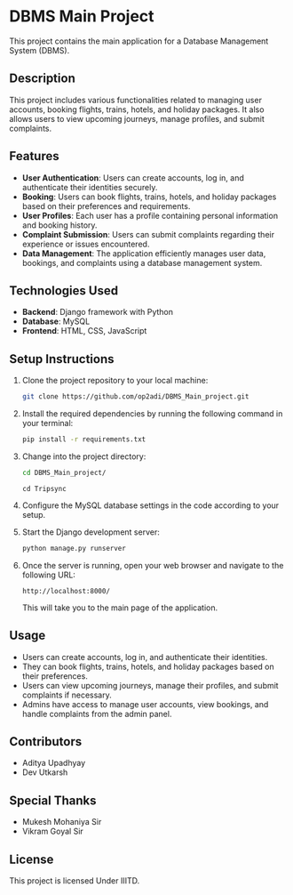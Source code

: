 # DBMS Main Project

This project contains the main application for a Database Management System (DBMS).

## Description

This project includes various functionalities related to managing user accounts, booking flights, trains, hotels, and holiday packages. It also allows users to view upcoming journeys, manage profiles, and submit complaints.

## Features

- **User Authentication**: Users can create accounts, log in, and authenticate their identities securely.
- **Booking**: Users can book flights, trains, hotels, and holiday packages based on their preferences and requirements.
- **User Profiles**: Each user has a profile containing personal information and booking history.
- **Complaint Submission**: Users can submit complaints regarding their experience or issues encountered.
- **Data Management**: The application efficiently manages user data, bookings, and complaints using a database management system.

## Technologies Used

- **Backend**: Django framework with Python
- **Database**: MySQL
- **Frontend**: HTML, CSS, JavaScript

## Setup Instructions
1. Clone the project repository to your local machine:

    ```bash
    git clone https://github.com/op2adi/DBMS_Main_project.git
    ```

    
2. Install the required dependencies by running the following command in your terminal:

    ```bash
    pip install -r requirements.txt
    ```

3. Change into the project directory:

    ```bash
    cd DBMS_Main_project/
    ```
    ```
    cd Tripsync
    ```

4. Configure the MySQL database settings in the code according to your setup.


5. Start the Django development server:

    ```bash
    python manage.py runserver
    ```

6. Once the server is running, open your web browser and navigate to the following URL:

    ```
    http://localhost:8000/
    ```

    This will take you to the main page of the application.

## Usage

- Users can create accounts, log in, and authenticate their identities.
- They can book flights, trains, hotels, and holiday packages based on their preferences.
- Users can view upcoming journeys, manage their profiles, and submit complaints if necessary.
- Admins have access to manage user accounts, view bookings, and handle complaints from the admin panel.

## Contributors

- Aditya Upadhyay
- Dev Utkarsh

## Special Thanks
- Mukesh Mohaniya Sir
- Vikram Goyal Sir

## License

This project is licensed Under IIITD.
